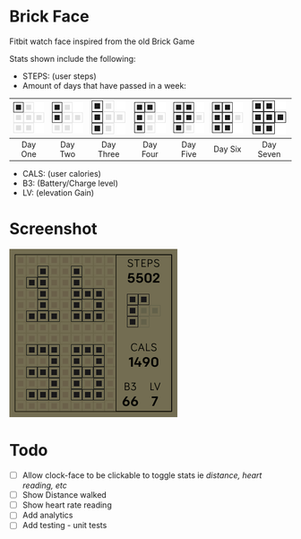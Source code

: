 # Brick Face
Fitbit watch face inspired from the old Brick Game 

Stats shown include the following:
- STEPS: (user steps)
- Amount of days that have passed in a week:

|![day one](resources/day1.png)|![day two](resources/day2.png)|![day three](resources/day3.png)|![day four](resources/day4.png)|![day five](resources/day5.png)|![day Six](resources/day6.png)|![day Seven](resources/day0.png)|
|:---:|:---:|:---:|:---:|:---:|:---:|:---:|
|Day One|Day Two|Day Three|Day Four|Day Five|Day Six|Day Seven


- CALS: (user calories)
- B3: (Battery/Charge level)
- LV: (elevation Gain)

# Screenshot
![screenshot](BrickFace-screenshot.png)

# Todo
- [ ] Allow clock-face to be clickable to toggle stats ie _distance, heart reading, etc_
- [ ] Show Distance walked
- [ ] Show heart rate reading
- [ ] Add analytics
- [ ] Add testing - unit tests
